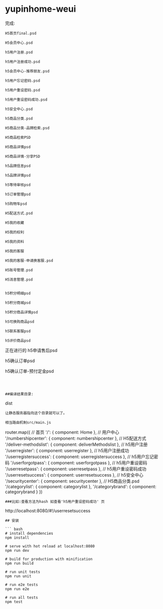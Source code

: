 # yupinhome-weui

完成:
```
H5首页final.psd

H5会员中心.psd

h5用户注册.psd

h5用户注册成功.psd

h5会员中心-推荐朋友.psd

h5用户忘记密码.psd

h5用户重设密码.psd

h5用户重设密码成功.psd

h5安全中心.psd

h5商品分类.psd

H5商品分类-品牌检索.psd

H5商品检索PSD

H5商品详情psd

H5商品详情-分享PSD

h5品牌信息psd

h5品牌详情psd

h5等待审核psd

h5订单管理psd

h5购物车psd

H5配送方式.psd

H5我的收藏

H5我的权利

H5我的资料

H5我的客服

H5我的客服-申请换客服.psd

H5账号管理.psd

H5消息管理.psd


h5积分明细psd

h5积分商城psd

h5积分商品详情psd

h5可换购商品psd

h5联系客服psd

h5评价商品psd
```
正在进行的
h5申请售后psd

h5确认订单psd

h5确认订单-预付定金psd

```



##编译结果目录:
```
dist
```
让静态服务器指向这个目录就可以了。

相当路由机制src/main.js
```
router.map({
  // 首页
  '/': {
    component: Home
  },
  // 用户中心
  '/numbershipcenter': {
    component: numbershipcenter
  },
  // H5配送方式
  '/deliver-methodslist': {
    component: deliverMethodslist
  },
  // h5用户注册
  '/userregister': {
    component: userregister
  },
  // h5用户注册成功
  '/userregistersuccess': {
    component: userregistersuccess
  },
  // h5用户忘记密码
  '/userforgotpass': {
    component: userforgotpass
  },
  // h5用户重设密码
  '/userresetpass': {
    component: userresetpass
  },
  // h5用户重设密码成功
  '/userresetsuccess': {
    component: userresetsuccess
  },
  // h5安全中心
  '/securitycenter': {
    component: securitycenter
  },
  // H5商品分类.psd
  '/categorylist': {
    component: categorylist
  },
  '/categorybrand': {
    component: categorybrand
  }
})

```
###比如:查看方法为hash 如查看'h5用户重设密码成功' 页
```
http://localhost:8080/#!/userresetsuccess
```
## 安装

``` bash
# install dependencies
npm install

# serve with hot reload at localhost:8080
npm run dev

# build for production with minification
npm run build

# run unit tests
npm run unit

# run e2e tests
npm run e2e

# run all tests
npm test
```

